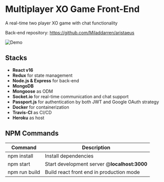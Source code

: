 # Multiplayer XO Game Front-End

A real-time two player XO game with chat functionality

Back-end repository:
https://github.com/Miladdarren/aristaeus

![Demo](demo.png)

## Stacks

- **React v16**
- **Redux** for state management
- **Node.js & Express** for back-end
- **MongoDB**
- **Mongoose** as ODM
- **Socket.io** for real-time communication and chat support
- **Passport.js** for authentication by both JWT and Google OAuth strategy
- **Docker** for containerization
- **Travis-CI** as CI/CD
- **Heroku** as host

## NPM Commands

| Command       | Description                                  |
| ------------- | -------------------------------------------- |
| npm install   | Install dependencies                         |
| npm start     | Start development server @**localhost:3000** |
| npm run build | Build react front end in production mode     |
